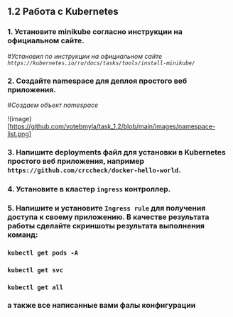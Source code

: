 ## 1.2 Работа с Kubernetes

### 1. Установите minikube согласно инструкции на официальном сайте.

#_Установил по инструкции на официальном сайте `https://kubernetes.io/ru/docs/tasks/tools/install-minikube/`_

### 2. Создайте namespace для деплоя простого веб приложения.

#_Создаем объект namespace_

!(image)[https://github.com/votebmyla/task_1.2/blob/main/images/namespace-list.png]

### 3. Напишите deployments файл для установки в Kubernetes простого веб приложения, например `https://github.com/crccheck/docker-hello-world`.

### 4. Установите в кластер `ingress` контроллер.

### 5. Напишите и установите `Ingress rule` для получения доступа к своему приложению. В качестве результата работы сделайте скриншоты результата выполнения команд:

### `kubectl get pods -A`

### `kubectl get svc`

### `kubectl get all`

### а также все написанные вами фалы конфигурации

```

```

